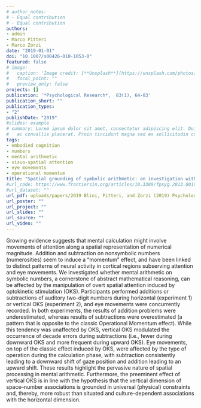 ```yaml
---
# author_notes:
# - Equal contribution
# - Equal contribution
authors:
- admin
- Marco Pitteri
- Marco Zorzi
date: "2019-01-01"
doi: "10.1007/s00426-018-1053-0"
featured: false
# image:
#   caption: 'Image credit: [**Unsplash**](https://unsplash.com/photos/jdD8gXaTZsc)'
#   focal_point: ""
#   preview_only: false
projects: []
publication: '*Psychological Research*,  83(1), 64-83'
publication_short: ""
publication_types:
- "2"
publishDate: "2019"
#slides: example
# summary: Lorem ipsum dolor sit amet, consectetur adipiscing elit. Duis posuere tellus
#   ac convallis placerat. Proin tincidunt magna sed ex sollicitudin condimentum.
tags:
- embodied cognition
- numbers
- mental arithmetic
- visuo-spatial attention
- eye movements
- operational momentum
title: "Spatial grounding of symbolic arithmetic: an investigation with optokinetic stimulation"
#url_code: https://www.frontiersin.org/articles/10.3389/fpsyg.2013.00190/full
#url_dataset: ""
url_pdf: uploads/papers/2019 Blini, Pitteri, and Zorzi (2019) Psychological Research.pdf
url_poster: ""
url_project: ""
url_slides: ""
url_source: ""
url_video: ""
---
```


Growing evidence suggests that mental calculation might involve movements of attention along a spatial representation of numerical magnitude. Addition and subtraction on nonsymbolic numbers (numerosities) seem to induce a “momentum” effect, and have been linked to distinct patterns of neural activity in cortical regions subserving attention and eye movements. We investigated whether mental arithmetic on symbolic numbers, a cornerstone of abstract mathematical reasoning, can be affected by the manipulation of overt spatial attention induced by optokinetic stimulation (OKS). Participants performed additions or subtractions of auditory two-digit numbers during horizontal (experiment 1) or vertical OKS (experiment 2), and eye movements were concurrently recorded. In both experiments, the results of addition problems were underestimated, whereas results of subtractions were overestimated (a pattern that is opposite to the classic Operational Momentum effect). While this tendency was unaffected by OKS, vertical OKS modulated the occurrence of decade errors during subtractions (i.e., fewer during downward OKS and more frequent during upward OKS). Eye movements, on top of the classic effect induced by OKS, were affected by the type of operation during the calculation phase, with subtraction consistently leading to a downward shift of gaze position and addition leading to an upward shift. These results highlight the pervasive nature of spatial processing in mental arithmetic. Furthermore, the preeminent effect of vertical OKS is in line with the hypothesis that the vertical dimension of space–number associations is grounded in universal (physical) constraints and, thereby, more robust than situated and culture-dependent associations with the horizontal dimension.